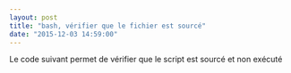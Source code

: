 ```yaml
---
layout: post
title: "bash, vérifier que le fichier est sourcé"
date: "2015-12-03 14:59:00"
---
```

Le code suivant permet de vérifier que le script est sourcé et non exécuté<br /><br /><script src="http://pastebin.com/embed_js.php?i=eR3kSFiK"></script><br /><br /><script src="http://pastebin.com/embed_js.php?i=PHaPYEHF"></script>
